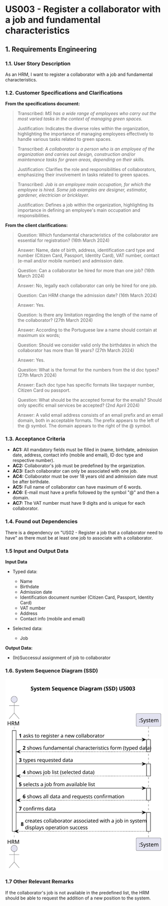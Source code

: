 # US003 - Register a collaborator with a job and fundamental characteristics

## 1. Requirements Engineering

### 1.1. User Story Description

As an HRM, I want to register a collaborator with a job and fundamental
characteristics.

### 1.2. Customer Specifications and Clarifications 
**From the specifications document:**

> Transcribed: _MS has a wide range of employees who carry out the most varied tasks in the context
of managing green spaces._
> 
> Justification: Indicates the diverse roles within the organization, highlighting the importance of managing employees effectively to handle various tasks related to green spaces.

> Transcribed: _A collaborator is a person who is an employee of the organization and carries out
design, construction and/or maintenance tasks for green areas, depending on their
skills._
> 
> Justification: Clarifies the role and responsibilities of collaborators, emphasizing their involvement in tasks related to green spaces.

> Transcribed: _Job is an employee main occupation, for which the employee is hired. Some job examples are designer, estimator, gardener, electrician or bricklayer._
>
> Justification: Defines a job within the organization, highlighting its importance in defining an employee's main occupation and responsibilities.

**From the client clarifications:**
> Question: Which fundamental characteristics of the collaborator are essential for registration? (16th March 2024)
> 
> Answer: Name, date of birth, address, identification card type and number (Citizen Card, Passport, Identity Card), VAT number, contact (e-mail and/or mobile number) and admission date.

> Question: Can a collaborator be hired for more than one job? (16th March 2024)
> 
> Answer: No, legally each collaborator can only be hired for one job.

> Question: Can HRM change the admission date? (16th March 2024)
> 
> Answer: Yes.

> Question:  Is there any limitation regarding the length of the name of the collaborator? (27th March 2024)
>
> Answer: According to the Portuguese law a name should contain at maximum six words;

> Question:  Should we consider valid only the birthdates in which the collaborator has more than 18 years? (27th March 2024)
>
> Answer: Yes.

> Question:   What is the format for the numbers from the id doc types? (27th March 2024)
>
> Answer: Each doc type has specific formats like taxpayer number, Citizen Card ou passport.

> Question: What should be the accepted format for the emails? Should only specific email services be accepted? (2nd April 2024)
>
> Answer: A valid email address consists of an email prefix and an email domain, both in acceptable formats.
The prefix appears to the left of the @ symbol. The domain appears to the right of the @ symbol.

### 1.3. Acceptance Criteria
* **AC1:** All mandatory fields must be filled in (name, birthdate, admission date, address, contact info (mobile and email), ID doc type and respective number).
* **AC2:** Collaborator's job must be predefined by the organization.
* **AC3:** Each collaborator can only be associated with one job.
* **AC4:** Collaborator must be over 18 years old and admission date must be after birthdate.
* **AC5:** Full name of collaborator can have maximum of 6 words.
* **AC6:** E-mail must have a prefix followed by the symbol "@" and then a domain.
* **AC7:** The VAT number must have 9 digits and is unique for each collaborator.



### 1.4. Found out Dependencies

There is a dependency on "US02 - Register a job that a collaborator need to have" as there must be at least one job to associate with a collaborator.

### 1.5 Input and Output Data
**Input Data**

* Typed data:
    * Name
    * Birthdate
    * Admission date
    * Identification document number (Citizen Card, Passport, Identity Card)
    * VAT number
    * Address
    * Contact info (mobile and email)

* Selected data:
    * Job

**Output Data:**

* (In)Successul assignment of job to collaborator

### 1.6. System Sequence Diagram (SSD)

![US03-SSD](svg\US03-SSD-System_Sequence_Diagram__SSD__US03.svg)

### 1.7 Other Relevant Remarks
If the collaborator's job is not available in the predefined list, the HRM should be able to request the addition of a new position to the system.
